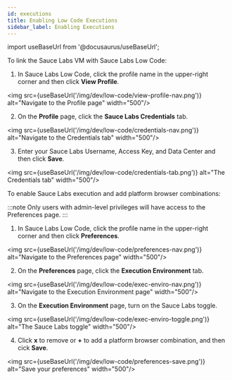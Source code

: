 ```yaml
---
id: executions
title: Enabling Low Code Executions 
sidebar_label: Enabling Executions  
---
```


import useBaseUrl from '@docusaurus/useBaseUrl';

To link the Sauce Labs VM with Sauce Labs Low Code:

1. In Sauce Labs Low Code, click the profile name in the upper-right corner and then click **View Profile**.

<img src={useBaseUrl('/img/dev/low-code/view-profile-nav.png')} alt="Navigate to the Profile page" width="500"/>

2. On the **Profile** page, click the **Sauce Labs Credentials** tab.

<img src={useBaseUrl('/img/dev/low-code/credentials-nav.png')} alt="Navigate to the Credentials tab" width="500"/>

3. Enter your Sauce Labs Username, Access Key, and Data Center and then click **Save**.

<img src={useBaseUrl('/img/dev/low-code/credentials-tab.png')} alt="The Credentials tab" width="500"/>


To enable Sauce Labs execution and add platform browser combinations:

:::note
Only users with admin-level privileges will have access to the Preferences page.
:::

1. In Sauce Labs Low Code, click the profile name in the upper-right corner and then click **Preferences**.

<img src={useBaseUrl('/img/dev/low-code/preferences-nav.png')} alt="Navigate to the Preferences page" width="500"/>

2. On the **Preferences** page, click the **Execution Environment** tab.

<img src={useBaseUrl('/img/dev/low-code/exec-enviro-nav.png')} alt="Navigate to the Execution Environment page" width="500"/>

3. On the **Execution Environment** page, turn on the Sauce Labs toggle.

<img src={useBaseUrl('/img/dev/low-code/exec-enviro-toggle.png')} alt="The Sauce Labs toggle" width="500"/>

4. Click **x** to remove or **+** to add a platform browser combination, and then cick **Save**.

<img src={useBaseUrl('/img/dev/low-code/preferences-save.png')} alt="Save your preferences" width="500"/>